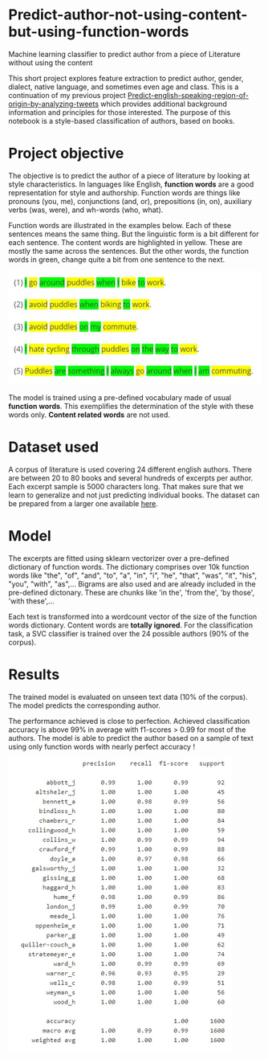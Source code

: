# Predict-author-not-using-content-but-using-function-words
Machine learning classifier to predict author from a piece of Literature without using the content

This short project explores feature extraction to predict author, gender, dialect, native language, and sometimes even age and class. This is a continuation of my previous project [Predict-english-speaking-region-of-origin-by-analyzing-tweets](https://github.com/LaurentVeyssier/Predict-english-speaking-region-of-origin-by-analyzing-tweets) which provides additional background information and principles for those interested. The purpose of this notebook is a style-based classification of authors, based on books.

# Project objective

The objective is to predict the author of a piece of literature by looking at style characteristics. In languages like English, **function words** are a good representation for style and authorship. Function words are things like pronouns (you, me), conjunctions (and, or), prepositions (in, on), auxiliary verbs (was, were), and wh-words (who, what). 

Function words are illustrated in the examples below. Each of these sentences means the same thing. But the linguistic form is a bit different for each sentence. The content words are highlighted in yellow. These are mostly the same across the sentences. But the other words, the function words in green, change quite a bit from one sentence to the next.

![](function_words.jpg)

The model is trained using a pre-defined vocabulary made of usual **function words**. This exemplifies the determination of the style with these words only. **Content related words** are not used.

# Dataset used

A corpus of literature is used covering 24 different english authors. There are between 20 to 80 books and several hundreds of excerpts per author. Each excerpt sample is 5000 characters long. That makes sure that we learn to generalize and not just predicting individual books. The dataset can be prepared from a larger one available [here](https://web.eecs.umich.edu/~lahiri/gutenberg_dataset.html).

# Model

The excerpts are fitted using sklearn vectorizer over a pre-defined dictionary of function words. The dictionary comprises over 10k function words like "the", "of", "and", "to", "a", "in", "i", "he", "that", "was", "it", "his", "you", "with", "as",...
Bigrams are also used and are already included in the pre-defined dictonary. These are chunks like 'in the', 'from the', 'by those', 'with these',...

Each text is transformed into a wordcount vector of the size of the function words dictionary. Content words are **totally ignored**.
For the classification task, a SVC classifier is trained over the 24 possible authors (90% of the corpus).

# Results

The trained model is evaluated on unseen text data (10% of the corpus). The model predicts the corresponding author.

The performance achieved is close to perfection. Achieved classification accuracy is above 99% in average with f1-scores > 0.99 for most of the authors. The model is able to predict the author based on a sample of text using only function words with nearly perfect accuracy !

![](metrics.jpg)
